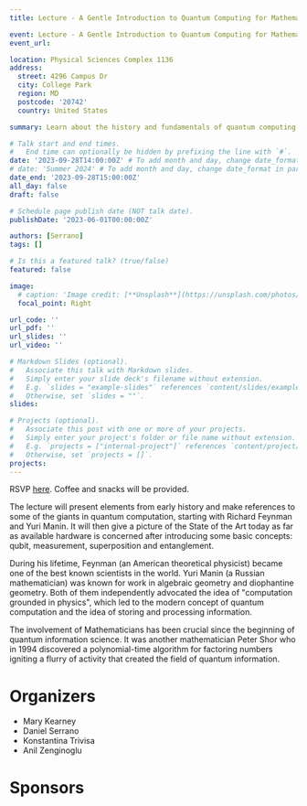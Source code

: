 ```yaml
---
title: Lecture - A Gentle Introduction to Quantum Computing for Mathematicians Part 1

event: Lecture - A Gentle Introduction to Quantum Computing for Mathematicians Part 1
event_url: 

location: Physical Sciences Complex 1136
address:
  street: 4296 Campus Dr
  city: College Park
  region: MD
  postcode: '20742'
  country: United States

summary: Learn about the history and fundamentals of quantum computing from a mathematical perspective.

# Talk start and end times.
#   End time can optionally be hidden by prefixing the line with `#`.
date: '2023-09-28T14:00:00Z' # To add month and day, change date_format in params.yaml
# date: 'Summer 2024' # To add month and day, change date_format in params.yaml
date_end: '2023-09-28T15:00:00Z'
all_day: false
draft: false

# Schedule page publish date (NOT talk date).
publishDate: '2023-06-01T00:00:00Z'

authors: [Serrano]
tags: []

# Is this a featured talk? (true/false)
featured: false

image:
  # caption: 'Image credit: [**Unsplash**](https://unsplash.com/photos/bzdhc5b3Bxs)'
  focal_point: Right

url_code: ''
url_pdf: ''
url_slides: ''
url_video: ''

# Markdown Slides (optional).
#   Associate this talk with Markdown slides.
#   Simply enter your slide deck's filename without extension.
#   E.g. `slides = "example-slides"` references `content/slides/example-slides.md`.
#   Otherwise, set `slides = ""`.
slides:

# Projects (optional).
#   Associate this post with one or more of your projects.
#   Simply enter your project's folder or file name without extension.
#   E.g. `projects = ["internal-project"]` references `content/project/deep-learning/index.md`.
#   Otherwise, set `projects = []`.
projects:
---
```


RSVP [here](https://forms.gle/jYUa1v1NPN5VPyQs5). Coffee and snacks will be provided.

The lecture will present elements from early history and make references to some of the giants in quantum computation, starting with Richard Feynman and Yuri Manin. It will then give a picture of the State of the Art today as far as available hardware is concerned after introducing some basic concepts: qubit, measurement, superposition and entanglement.

During his lifetime, Feynman (an American theoretical physicist) became one of the best known scientists in the world. Yuri Manin (a Russian mathematician) was known for work in algebraic geometry and diophantine geometry. Both of them independently advocated the idea of "computation grounded in physics", which led to the modern concept of quantum computation and the idea of storing and processing information. 

The involvement of Mathematicians has been crucial since the beginning of quantum information science. It was another mathematician Peter Shor who in 1994 discovered a polynomial-time algorithm for factoring numbers igniting a flurry of activity that created the field of quantum information.

# Organizers

- Mary Kearney
- Daniel Serrano
- Konstantina Trivisa
- Anil Zenginoglu

# Sponsors
